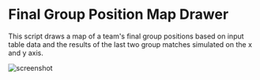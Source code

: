 # Final Group Position Map Drawer

This script draws a map of a team's final group positions based on input table data and the results of the last two group matches simulated on the x and y axis.

![screenshot](https://user-images.githubusercontent.com/91700001/204852383-5f24d2e2-0639-4f62-b65f-f415afd11cd6.PNG)

